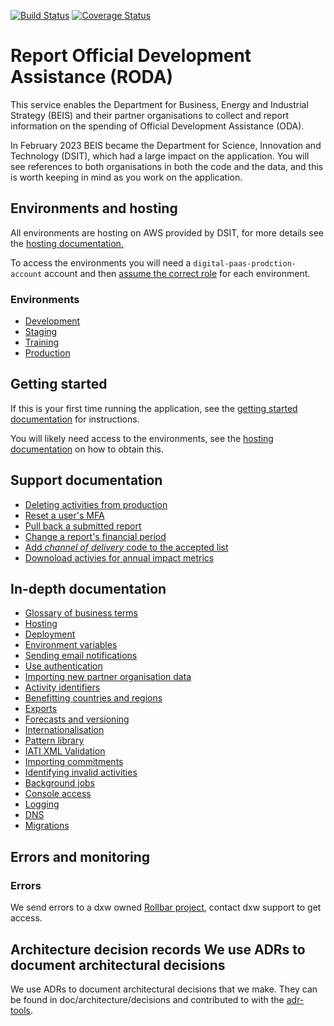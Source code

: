 [![Build Status](https://github.com/UKGovernmentBEIS/beis-report-official-development-assistance/workflows/CI/badge.svg?branch=develop)](https://github.com/UKGovernmentBEIS/beis-report-official-development-assistance/actions?query=branch%3Adevelop)
[![Coverage Status](https://coveralls.io/repos/github/UKGovernmentBEIS/beis-report-official-development-assistance/badge.svg?branch=develop)](https://coveralls.io/github/UKGovernmentBEIS/beis-report-official-development-assistance?branch=develop)

# Report Official Development Assistance (RODA)

This service enables the Department for Business, Energy and Industrial Strategy
(BEIS) and their partner organisations to collect and report information on the
spending of Official Development Assistance (ODA).

In February 2023 BEIS became the Department for Science, Innovation and
Technology (DSIT), which had a large impact on the application. You will
see references to both organisations in both the code and the data, and this is
worth keeping in mind as you work on the application.

## Environments and hosting
All environments are hosting on AWS provided by DSIT, for more details see the
[hosting documentation.](/doc/hosting.md)

To access the environments you will need a `digital-paas-prodction-account`
account and then [assume the correct role](/doc/hosting.md#assuming-roles) for
each environment.

### Environments

- [Development](https://dev.report-official-development-assistance.service.gov.uk)
- [Staging](https://staging.report-official-development-assistance.service.gov.uk)
- [Training](https://training.report-official-development-assistance.service.gov.uk)
- [Production](https://www.report-official-development-assistance.service.gov.uk)

## Getting started

If this is your first time running the application, see the [getting started
documentation](/doc/getting-started.md) for instructions.

You will likely need access to the environments, see the [hosting
documentation](/doc/hosting.md) on how to obtain this.

## Support documentation

- [Deleting activities from
  production](/doc/support/deleting-activities-production.md)
- [Reset a user's MFA](/doc/support/reset_mfa.md)
- [Pull back a submitted report](/doc/support/pull_back_submitted_report.md)
- [Change a report's financial period](/doc/support/change_financial_period.md)
- [Add _channel of delivery_ code to the accepted
  list](/doc/support/add_accepted_channel_of_delivery_code.md) 
- [Downoload activies for annual impact
  metrics](/doc/support/download_activities_for_annual_impact_metrics.md)

## In-depth documentation

- [Glossary of business terms](/doc/glossary.md)
- [Hosting](/doc/hosting.md)
- [Deployment](/doc/deployment-process.md)
- [Environment variables](/doc/environment-variables.md)
- [Sending email notifications](/doc/email-notifications.md)
- [Use authentication](/doc/authentication.md)
- [Importing new partner organisation
  data](/doc/importing-new-partner-organisation-data.md)
- [Activity identifiers](/doc/activity-identifiers.md)
- [Benefitting countries and regions](/doc/benefitting_countries_and_regions.md)
- [Exports](/doc/exports.md)
- [Forecasts and versioning](/doc/forecasts-and-versioning.md)
- [Internationalisation](/doc/i18n.md)
- [Pattern library](/doc/patterns.md)
- [IATI XML Validation](/doc/xml-validation.md)
- [Importing commitments](/doc/import-commitments.md)
- [Identifying invalid activities](/doc/utilities.md)
- [Background jobs](/doc/background-jobs.md)
- [Console access](/doc/console-access.md)
- [Logging](/doc/logging.md)
- [DNS](/doc/dns.md)
- [Migrations](/doc/migrations.md)

## Errors and monitoring

### Errors

We send errors to a dxw owned [Rollbar
project](https://rollbar.com/dxw/dsit-roda/), contact dxw support to get access.

## Architecture decision records We use ADRs to document architectural decisions
We use ADRs to document architectural decisions that we make. They can be found
in doc/architecture/decisions and contributed to with the
[adr-tools](https://github.com/npryce/adr-tools).

